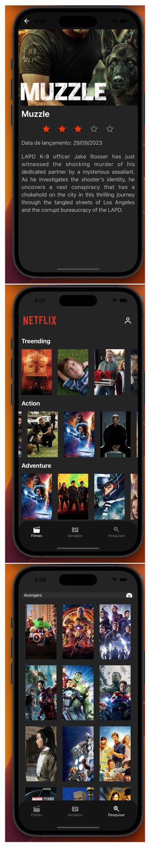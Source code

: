 ![github-small](screenshots/print-1.png) 
![github-small](screenshots/print-2.png) 
![github-small](screenshots/print-3.png)